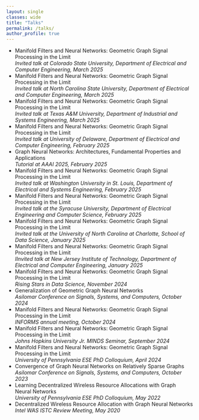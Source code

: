 ```yaml
---
layout: single
classes: wide
title: "Talks"
permalink: /talks/
author_profile: true
---
```

- Manifold Filters and Neural Networks: Geometric Graph Signal Processing in the Limit<br>*Invited talk at Colorado State University, Department of Electrical and Computer Engineering, March 2025*
- Manifold Filters and Neural Networks: Geometric Graph Signal Processing in the Limit<br>*Invited talk at North Carolina State University, Department of Electrical and Computer Engineering, March 2025*
- Manifold Filters and Neural Networks: Geometric Graph Signal Processing in the Limit<br>*Invited talk at Texas A&M University, Department of Industrial and Systems Engineering, March 2025*
- Manifold Filters and Neural Networks: Geometric Graph Signal Processing in the Limit<br>*Invited talk at University of Delaware, Department of Electrical and Computer Engineering, February 2025*
- Graph Neural Networks: Architectures, Fundamental Properties and Applications<br>*Tutorial at AAAI 2025, February 2025*
- Manifold Filters and Neural Networks: Geometric Graph Signal Processing in the Limit<br>*Invited talk at Washington University in St. Louis, Department of Electrical and Systems Engineering, February 2025*
- Manifold Filters and Neural Networks: Geometric Graph Signal Processing in the Limit<br>*Invited talk at the Syracuse University, Department of Electrical Engineering and Computer Science, February 2025*
- Manifold Filters and Neural Networks: Geometric Graph Signal Processing in the Limit<br>*Invited talk at the University of North Carolina at Charlotte, School of Data Science, January 2025*
- Manifold Filters and Neural Networks: Geometric Graph Signal Processing in the Limit<br>*IInvited talk at New Jersey Institute of Technology, Department of Electrical and Computer Engineering, January 2025*
- Manifold Filters and Neural Networks: Geometric Graph Signal Processing in the Limit<br>*Rising Stars in Data Science, November 2024*
- Generalization of Geometric Graph Neural Networks<br>*Asilomar Conference on Signals, Systems, and Computers, October 2024*
- Manifold Filters and Neural Networks: Geometric Graph Signal Processing in the Limit<br>*INFORMS annual meeting, October 2024*
- Manifold Filters and Neural Networks: Geometric Graph Signal Processing in the Limit<br>*Johns Hopkins University Jr. MINDS Seminar, September 2024*
- Manifold Filters and Neural Networks: Geometric Graph Signal Processing in the Limit<br>*University of Pennsylvania ESE PhD Colloquium, April 2024*
- Convergence of Graph Neural Networks on Relatively Sparse Graphs<br>*Asilomar Conference on Signals, Systems, and Computers, October 2023* 
- Learning Decentralized Wireless Resource Allocations with Graph Neural Networks<br>*University of Pennsylvania ESE PhD Colloquium, May 2022* 
- Decentralized Wireless Resource Allocation with Graph Neural Networks<br>*Intel WAS ISTC Review Meeting, May 2020* 
